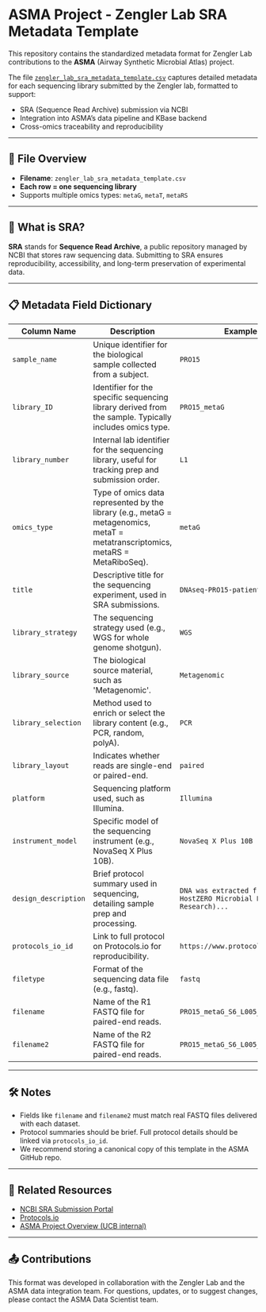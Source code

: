 # ASMA Project - Zengler Lab SRA Metadata Template

This repository contains the standardized metadata format for Zengler Lab contributions to the **ASMA** (Airway Synthetic Microbial Atlas) project.

The file [`zengler_lab_sra_metadata_template.csv`](./zengler_lab_sra_metadata_template.csv) captures detailed metadata for each sequencing library submitted by the Zengler lab, formatted to support:

- SRA (Sequence Read Archive) submission via NCBI
- Integration into ASMA’s data pipeline and KBase backend
- Cross-omics traceability and reproducibility

---

## 📁 File Overview

- **Filename**: `zengler_lab_sra_metadata_template.csv`
- **Each row = one sequencing library**
- Supports multiple omics types: `metaG`, `metaT`, `metaRS`

---

## 🧬 What is SRA?

**SRA** stands for **Sequence Read Archive**, a public repository managed by NCBI that stores raw sequencing data. Submitting to SRA ensures reproducibility, accessibility, and long-term preservation of experimental data.

---

## 📋 Metadata Field Dictionary

| Column Name         | Description                                                                                      | Example Value                                 |
|---------------------|--------------------------------------------------------------------------------------------------|-----------------------------------------------|
| `sample_name`       | Unique identifier for the biological sample collected from a subject.                           | `PRO15`                                       |
| `library_ID`        | Identifier for the specific sequencing library derived from the sample. Typically includes omics type. | `PRO15_metaG`                                 |
| `library_number`    | Internal lab identifier for the sequencing library, useful for tracking prep and submission order. | `L1`                                          |
| `omics_type`        | Type of omics data represented by the library (e.g., metaG = metagenomics, metaT = metatranscriptomics, metaRS = MetaRiboSeq). | `metaG`     |
| `title`             | Descriptive title for the sequencing experiment, used in SRA submissions.                       | `DNAseq-PRO15-patient-sputum`                 |
| `library_strategy`  | The sequencing strategy used (e.g., WGS for whole genome shotgun).                               | `WGS`                                         |
| `library_source`    | The biological source material, such as 'Metagenomic'.                                           | `Metagenomic`                                 |
| `library_selection` | Method used to enrich or select the library content (e.g., PCR, random, polyA).                 | `PCR`                                         |
| `library_layout`    | Indicates whether reads are single-end or paired-end.                                           | `paired`                                      |
| `platform`          | Sequencing platform used, such as Illumina.                                                     | `Illumina`                                    |
| `instrument_model`  | Specific model of the sequencing instrument (e.g., NovaSeq X Plus 10B).                         | `NovaSeq X Plus 10B`                          |
| `design_description`| Brief protocol summary used in sequencing, detailing sample prep and processing.               | `DNA was extracted from sputum using HostZERO Microbial DNA Kit (Zymo Research)...` |
| `protocols_io_id`   | Link to full protocol on Protocols.io for reproducibility.                                      | `https://www.protocols.io/view/xyz123`        |
| `filetype`          | Format of the sequencing data file (e.g., fastq).                                               | `fastq`                                       |
| `filename`          | Name of the R1 FASTQ file for paired-end reads.                                                 | `PRO15_metaG_S6_L005_R1_001.fastq.gz`         |
| `filename2`         | Name of the R2 FASTQ file for paired-end reads.                                                 | `PRO15_metaG_S6_L005_R2_001.fastq.gz`         |

---

## 🛠️ Notes

- Fields like `filename` and `filename2` must match real FASTQ files delivered with each dataset.
- Protocol summaries should be brief. Full protocol details should be linked via `protocols_io_id`.
- We recommend storing a canonical copy of this template in the ASMA GitHub repo.

---

## 🔗 Related Resources

- [NCBI SRA Submission Portal](https://www.ncbi.nlm.nih.gov/sra/docs/submit/)
- [Protocols.io](https://www.protocols.io/)
- [ASMA Project Overview (UCB internal)](https://your.internal.link)

---

## 📤 Contributions

This format was developed in collaboration with the Zengler Lab and the ASMA data integration team. For questions, updates, or to suggest changes, please contact the ASMA Data Scientist team.

